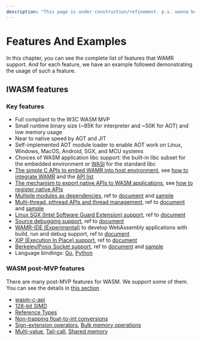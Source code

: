 ```yaml
---
description: "This page is under construction/refinement. p.s. wanna hear a construction joke? we are still working on it"
---
```

# Features And Examples

<!-- TODO: each sample should have a link/path to the source code involved -->

In this chapter, you can see the complete list of features that WAMR support. And for each feature, we have an example followed demonstrating the usage of such a feature.

## IWASM features

### Key features

- Full compliant to the W3C WASM MVP
- Small runtime binary size (~85K for interpreter and ~50K for AOT) and low memory usage
- Near to native speed by AOT and JIT
- Self-implemented AOT module loader to enable AOT work on Linux, Windows, MacOS, Android, SGX, and MCU systems
- Choices of WASM application libc support: the built-in libc subset for the embedded environment or [WASI](https://github.com/WebAssembly/WASI) for the standard libc
- [The simple C APIs to embed WAMR into host environment](../../doc/embed_wamr.md), see [how to integrate WAMR](../../doc/embed_wamr.md) and the [API list](../../core/iwasm/include/wasm_export.h)
- [The mechanism to export native APIs to WASM applications](../../doc/export_native_api.md), see [how to register native APIs](../../doc/export_native_api.md)
- [Multiple modules as dependencies](../../doc/multi_module.md), ref to [document](../../doc/multi_module.md) and [sample](../../samples/multi-module)
- [Multi-thread, pthread APIs and thread management](../../doc/pthread_library.md), ref to [document](../../doc/pthread_library.md) and [sample](../../samples/multi-thread)
- [Linux SGX (Intel Software Guard Extension) support](../../doc/linux_sgx.md), ref to [document](../../doc/linux_sgx.md)
- [Source debugging support](../../doc/source_debugging.md), ref to [document](../../doc/source_debugging.md)
- [WAMR-IDE (Experimental)](../../test-tools/wamr-ide) to develop WebAssembly applications with build, run and debug support, ref to [document](../../test-tools/wamr-ide)
- [XIP (Execution In Place) support](../../doc/xip.md), ref to [document](../../doc/xip.md)
- [Berkeley/Posix Socket support](../../doc/socket_api.md), ref to [document](../../doc/socket_api.md) and [sample](../../samples/socket-api)
- Language bindings: [Go](../../language-bindings/go/README.md), [Python](../../language-bindings/python/README.md)

### WASM post-MVP features

There are many post-MVP features for WASM. We support some of them. You can see the details in [this section](demo-examples/README.md)

- [wasm-c-api](https://github.com/WebAssembly/wasm-c-api)
- [128-bit SIMD](https://github.com/WebAssembly/simd)
- [Reference Types](https://github.com/WebAssembly/reference-types)
- [Non-trapping float-to-int conversions](https://github.com/WebAssembly/nontrapping-float-to-int-conversions)
- [Sign-extension operators](https://github.com/WebAssembly/sign-extension-ops), [Bulk memory operations](https://github.com/WebAssembly/bulk-memory-operations)
- [Multi-value](https://github.com/WebAssembly/multi-value), [Tail-call](https://github.com/WebAssembly/tail-call), [Shared memory](https://github.com/WebAssembly/threads/blob/main/proposals/threads/Overview.md#shared-linear-memory)
